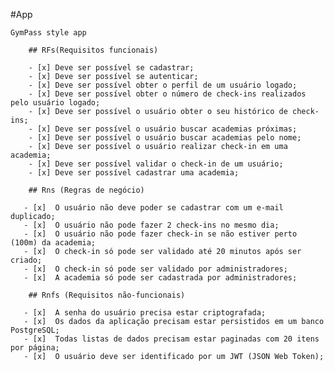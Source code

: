 #App
 
    GymPass style app

        ## RFs(Requisitos funcionais)

        - [x] Deve ser possível se cadastrar;
        - [x] Deve ser possível se autenticar;
        - [x] Deve ser possível obter o perfil de um usuário logado;
        - [x] Deve ser possível obter o número de check-ins realizados pelo usuário logado;
        - [x] Deve ser possível o usuário obter o seu histórico de check-ins;
        - [x] Deve ser possível o usuário buscar academias próximas;
        - [x] Deve ser possível o usuário buscar academias pelo nome;
        - [x] Deve ser possível o usuário realizar check-in em uma academia;
        - [x] Deve ser possível validar o check-in de um usuário;
        - [x] Deve ser possível cadastrar uma academia;

        ## Rns (Regras de negócio)

       - [x]  O usuário não deve poder se cadastrar com um e-mail duplicado;
       - [x]  O usuário não pode fazer 2 check-ins no mesmo dia;
       - [x]  O usuário não pode fazer check-in se não estiver perto (100m) da academia;
       - [x]  O check-in só pode ser validado até 20 minutos após ser criado;
       - [x]  O check-in só pode ser validado por administradores;
       - [x]  A academia só pode ser cadastrada por administradores;

        ## Rnfs (Requisitos não-funcionais)
        
       - [x]  A senha do usuário precisa estar criptografada;
       - [x]  Os dados da aplicação precisam estar persistidos em um banco PostgreSQL;
       - [x]  Todas listas de dados precisam estar paginadas com 20 itens por página;
       - [x]  O usuário deve ser identificado por um JWT (JSON Web Token);